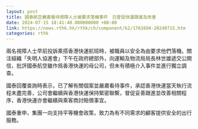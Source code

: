 ```yaml
---
layout: post
title: 國泰航空嚴肅看待視障人士被要求落機事件　已督促快運跟進及改善
date: 2024-07-15 18:41:40.000000000 +08:00
link: https://news.rthk.hk/rthk/ch/component/k2/1761694-20240715.htm
categories: rthk
---
```


兩名視障人士早前投訴乘搭香港快運航班時，被職員以安全為由要求他們落機。關注組織「失明人協進會」下午在政府總部外，向運輸及物流局局長林世雄遞交公開信，批評國泰航空雖作爲香港快運的母公司，但未有積極介入事件並進行獨立調查。

國泰回覆查詢時表示，已了解有關個案並嚴肅看待事件，承認香港快運當天執行流程未盡完善，公司會繼續與香港快運保持緊密聯繫，督促妥善跟進並改善相關程序，香港快運亦會繼續與乘客商討賠償事宜。

國泰重申，集團一向支持平等機會政策，致力為有不同需求的顧客提供安全的出行服務。
